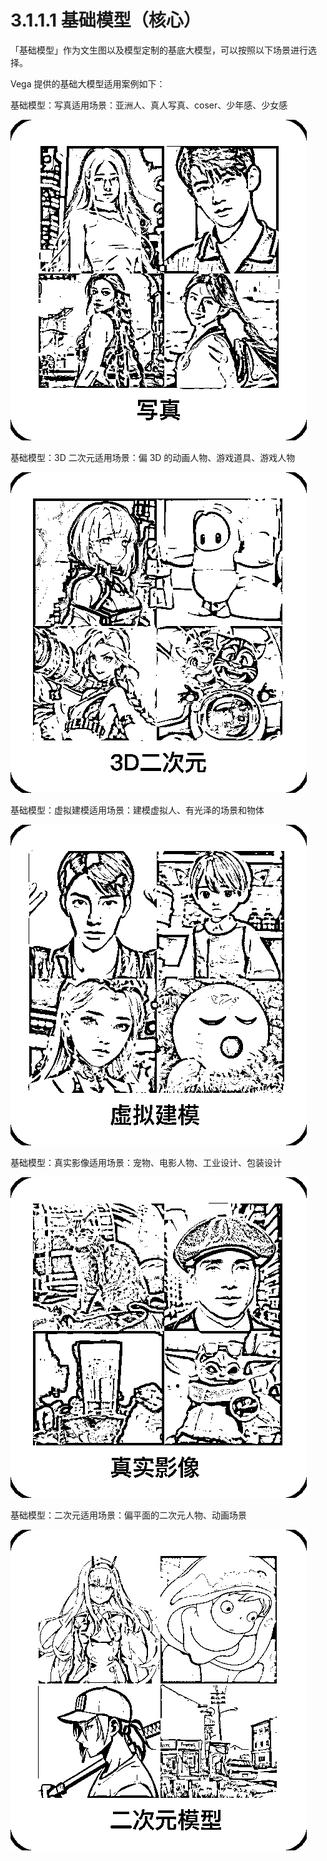 # 3.1.1.1 基础模型（核心）

「基础模型」作为文生图以及模型定制的基底大模型，可以按照以下场景进行选择。

Vega 提供的基础大模型适用案例如下：

基础模型：写真适用场景：亚洲人、真人写真、coser、少年感、少女感

![](img/8c6946da73b483bc4b3dceb628f87c54.png)

基础模型：3D 二次元适用场景：偏 3D 的动画人物、游戏道具、游戏人物

![](img/27e1ad157a820b3cbd812974c0d996c8.png)

基础模型：虚拟建模适用场景：建模虚拟人、有光泽的场景和物体

![](img/e771af8102472ddb4886a147c05f5df0.png)

基础模型：真实影像适用场景：宠物、电影人物、工业设计、包装设计

![](img/4c35e823d1bf0b7db36de8d744c80b5c.png)

基础模型：二次元适用场景：偏平面的二次元人物、动画场景

![](img/359d3c5ab4244a3c97deea00486242a5.png)